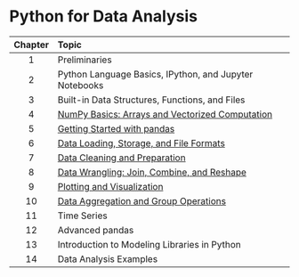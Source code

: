 # Python for Data Analysis

Chapter   | Topic 
:---: | :--- 
1 | Preliminaries 
2 | Python Language Basics, IPython, and Jupyter Notebooks 
3 | Built-in Data Structures, Functions, and Files 
4 | [NumPy Basics: Arrays and Vectorized Computation](Python%20for%20Data%20Analysis/04_NumPy_Basics_Arrays_and_Vectorized_Computation.ipynb) 
5 | [Getting Started with pandas](Python%20for%20Data%20Analysis/05_Getting_Started_with_pandas.ipynb) 
6 | [Data Loading, Storage, and File Formats](Python%20for%20Data%20Analysis/06_Data_Loading_Storage_and_File_Formats.ipynb)
7 | [Data Cleaning and Preparation](Python%20for%20Data%20Analysis/07_Data_Cleaning_and_Preparation.ipynb)
8 | [Data Wrangling: Join, Combine, and Reshape](Python%20for%20Data%20Analysis/08_Data_Wrangling_Join_Combine_and_Reshape.ipynb)
9 | [Plotting and Visualization](Python%20for%20Data%20Analysis/09_Plotting_and_Visualization.ipynb)
10 | [Data Aggregation and Group Operations](Python%20for%20Data%20Analysis/10_Data_Aggregation_and_Group_Operations.ipynb)
11 | Time Series
12 | Advanced pandas
13 | Introduction to Modeling Libraries in Python
14 | Data Analysis Examples
